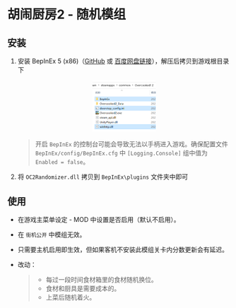 # 胡闹厨房2 - 随机模组

## 安装

1. 安装 BepInEx 5 (x86)（[GitHub](https://github.com/BepInEx/BepInEx/releases) 或 [百度网盘链接](https://pan.baidu.com/s/1G81rpJNwVsJplJi6fD2jPA?pwd=lobe)），解压后拷贝到游戏根目录下

   <div align="center">
       <img src="bepinex.png" width="30%" height="30%" />
   </div>

   > 开启 `BepInEx` 的控制台可能会导致无法以手柄进入游戏。确保配置文件 `BepInEx/config/BepInEx.cfg` 中 `[Logging.Console]` 组中值为 `Enabled = false`。

2. 将 `OC2Randomizer.dll` 拷贝到 `BepInEx\plugins` 文件夹中即可



## 使用

- 在游戏主菜单设定 - MOD 中设置是否启用（默认不启用）。

- 在 `街机公开` 中模组无效。

- 只需要主机启用即生效，但如果客机不安装此模组关卡内分数更新会有延迟。

- 改动：

  > - 每过一段时间食材箱里的食材随机换位。
  > - 食材和厨具是需要成本的。
  > - 上菜后随机着火。

